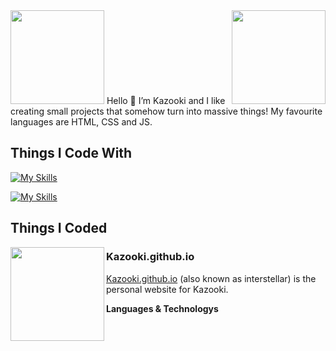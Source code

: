 <img align="right" src="https://u.cubeupload.com/Polygon/r2uk2L.png" width="150">

<img src="https://user-images.githubusercontent.com/105769130/169468291-d7aa5900-295d-4ebc-92d4-3b4519fefbd1.png" width="150">
Hello 👋 I’m Kazooki and I like creating small projects that somehow turn into massive things! My favourite languages are HTML, CSS and JS.

## Things I Code With
[![My Skills](https://skillicons.dev/icons?i=vscode,html,css,js,jquery)](https://skillicons.dev)

[![My Skills](https://skillicons.dev/icons?i=nodejs,electron,sass,figma,powershell)](https://skillicons.dev)

## Things I Coded
<img align="left" src="https://u.cubeupload.com/Polygon/r2uk2L.png" width="150">

### Kazooki.github.io
[Kazooki.github.io](https://interstellar.eu.org) (also known as interstellar) is the personal website for Kazooki.

**Languages & Technologys** 
